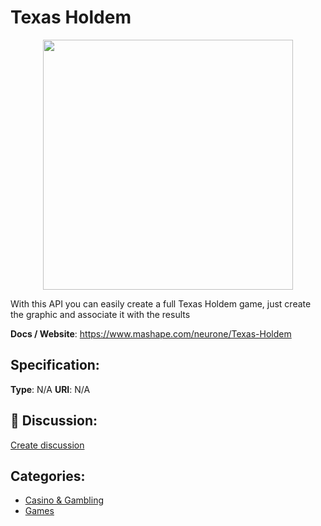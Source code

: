 # Texas Holdem
<p align="center">
    <img width="400" src="https://raw.githubusercontent.com/apis-list/apis-list/apis/texas-holdem/logo_256x256.png" />
</p>

With this API you can easily create a full Texas Holdem game, just create the graphic and associate it with the results

**Docs / Website**: https://www.mashape.com/neurone/Texas-Holdem

## Specification:
**Type**:  N/A 
**URI**:  N/A 

## 💬 Discussion:
[Create discussion](link)

## Categories:
- [Casino & Gambling](https://github.com/apis-list/apis-list#casino-and-gambling)
- [Games](https://github.com/apis-list/apis-list#games)





